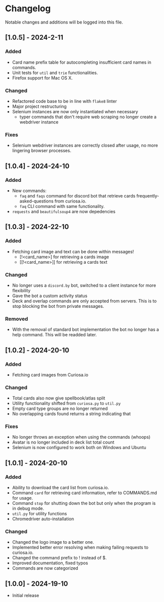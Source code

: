 # Changelog

Notable changes and additions will be logged into this file.

## [1.0.5] - 2024-2-11

### Added

- Card name prefix table for autocompleting insufficient card names in commands.
- Unit tests for `util` and `trie` functionalities.
- Firefox support for Mac OS X.

### Changed

- Refactored code base to be in line with `flake8` linter
- Major project restructuring
- Selenium instances are now only instantiated when necessary
  - typer commands that don't require web scraping no longer create a webdriver instance

### Fixes

- Selenium webdriver instances are correctly closed after usage, no more lingering browser processes.

## [1.0.4] - 2024-24-10

### Added

- New commands:
  - `faq` and `faqs` command for discord bot that retrieve cards frequently-asked-questions from curiosa.io.
  - `faq` CLI command with same functionality.
- `requests` and `beautifulsoup4` are now depedencies

## [1.0.3] - 2024-22-10

### Added

- Fetching card image and text can be done within messages!
  - [!<card_name>] for retrieving a cards image
  - [[!<card_name>]] for retrieving a cards text

### Changed

- No longer uses a `discord.by` bot, switched to a client instance for more flexibility
- Gave the bot a custom activity status
- Deck and overlap commands are only accepted from servers. This is to stop blocking the bot from private messages.

### Removed

- With the removal of standard bot implementation the bot no longer has a help command. This will be readded later.

## [1.0.2] - 2024-20-10

### Added

- Fetching card images from Curiosa.io

### Changed

- Total cards also now give spellbook/atlas split
- Utility functionality shifted from `curiosa.py` to `util.py`
- Empty card type groups are no longer returned
- No overlapping cards found returns a string indicating that

### Fixes

- No longer throws an exception when using the commands (whoops)
- Avatar is no longer included in deck list total count
- Selenium is now configured to work both on Windows and Ubuntu

## [1.0.1] - 2024-20-10

### Added

- Ability to download the card list from curiosa.io.
- Command `card` for retrieving card information, refer to COMMANDS.md for usage.
- Command `stop` for shutting down the bot but only when the program is in debug mode.
- `util.py` for utility functions
- Chromedriver auto-installation

### Changed

- Changed the logo image to a better one.
- Implemented better error resolving when making failing requests to curiosa.io.
- Changed the command prefix to ! instead of $.
- Improved documentation, fixed typos
- Commands are now categorized

## [1.0.0] - 2024-19-10

- Initial release
